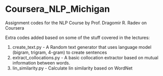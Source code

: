 # Coursera_NLP_Michigan
Assignment codes for the NLP Course by Prof. Dragomir R. Radev on Coursera

Extra codes added based on some of the stuff covered in the lectures:
1. create_text.py - A Random text generator that uses language model (bigram, trigram, 4-gram) to create sentences
2. extract_collocations.py - A basic collocation extractor based on mutual information between words.
3. lin_similarity.py - Calculate lin similarity based on WordNet

